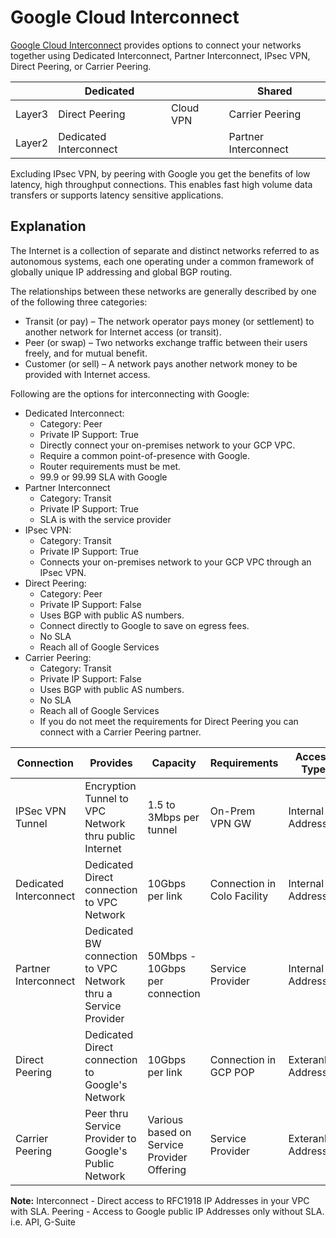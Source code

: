 # Google Cloud Interconnect

[Google Cloud Interconnect](https://cloud.google.com/interconnect/) provides options to connect your networks together using Dedicated Interconnect, Partner Interconnect, IPsec VPN, Direct Peering, or Carrier Peering.

|        | Dedicated              |           | Shared               |
|--------|------------------------|-----------|----------------------|
| Layer3 | Direct Peering         | Cloud VPN | Carrier Peering      |
| Layer2 | Dedicated Interconnect |           | Partner Interconnect |

Excluding IPsec VPN, by peering with Google you get the benefits of low latency, high throughput connections. This enables fast high volume data transfers or supports latency sensitive applications.

## Explanation

The Internet is a collection of separate and distinct networks referred to as autonomous systems, each one operating under a common framework of globally unique IP addressing and global BGP routing.

The relationships between these networks are generally described by one of the following three categories:

* Transit (or pay) – The network operator pays money (or settlement) to another network for Internet access (or transit).
* Peer (or swap) – Two networks exchange traffic between their users freely, and for mutual benefit.
* Customer (or sell) – A network pays another network money to be provided with Internet access.

Following are the options for interconnecting with Google:

* Dedicated Interconnect:
  * Category: Peer
  * Private IP Support: True
  * Directly connect your on-premises network to your GCP VPC.
  * Require a common point-of-presence with Google.
  * Router requirements must be met.
  * 99.9 or 99.99 SLA with Google
* Partner Interconnect
  * Category: Transit
  * Private IP Support: True
  * SLA is with the service provider
* IPsec VPN:
  * Category: Transit
  * Private IP Support: True
  * Connects your on-premises network to your GCP VPC through an IPsec VPN.
* Direct Peering:
  * Category: Peer
  * Private IP Support: False
  * Uses BGP with public AS numbers.
  * Connect directly to Google to save on egress fees.
  * No SLA
  * Reach all of Google Services
* Carrier Peering:
  * Category: Transit
  * Private IP Support: False
  * Uses BGP with public AS numbers.
  * No SLA
  * Reach all of Google Services
  * If you do not meet the requirements for Direct Peering you can connect with a Carrier Peering partner.

| Connection       | Provides                                              | Capacity                | Requirements   | Access Type |
|------------------|-------------------------------------------------------|-------------------------|----------------|-------------|
| IPSec VPN Tunnel | Encryption Tunnel to VPC Network thru public Internet | 1.5 to 3Mbps per tunnel | On-Prem VPN GW | Internal IP Addresses |
| Dedicated Interconnect | Dedicated Direct connection to VPC Network | 10Gbps per link | Connection in Colo Facility | Internal IP Addresses |
| Partner Interconnect | Dedicated BW connection to VPC Network thru a Service Provider | 50Mbps - 10Gbps per connection | Service Provider | Internal IP Addresses |
| Direct Peering | Dedicated Direct connection to Google's Network | 10Gbps per link | Connection in GCP POP | Exteranl IP Addresses |
| Carrier Peering | Peer thru Service Provider to Google's Public Network | Various based on Service Provider Offering | Service Provider | Exteranl IP Addresses |

__Note:__ 
Interconnect - Direct access to RFC1918 IP Addresses in your VPC with SLA.
Peering - Access to Google public IP Addresses only without SLA. i.e. API, G-Suite
